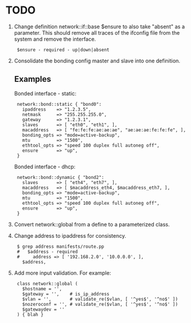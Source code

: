 TODO
====

1. Change definition network::if::base $ensure to also take "absent" as a
parameter.  This should remove all traces of the ifconfig file from the system
and remove the interface.

        $ensure - required - up|down|absent

2. Consolidate the bonding config master and slave into one definition.

    Examples
    --------

    Bonded interface - static:

        network::bond::static { "bond0":
          ipaddress    => "1.2.3.5",
          netmask      => "255.255.255.0",
          gateway      => "1.2.3.1",
          slaves       => [ "eth0", "eth1", ],
          macaddress   => [ "fe:fe:fe:ae:ae:ae", "ae:ae:ae:fe:fe:fe", ],
          bonding_opts => "mode=active-backup",
          mtu          => "1500",
          ethtool_opts => "speed 100 duplex full autoneg off",
          ensure       => "up",
        }

    Bonded interface - dhcp:

        network::bond::dynamic { "bond2":
          slaves       => [ "eth4", "eth7", ],
          macaddress   => [ $macaddress_eth4, $macaddress_eth7, ],
          bonding_opts => "mode=active-backup",
          mtu          => "1500",
          ethtool_opts => "speed 100 duplex full autoneg off",
          ensure       => "up",
        }

3. Convert network::global from a define to a parameterized class.

4. Change address to ipaddress for consistency.

        $ grep address manifests/route.pp
        #   $address - required
        #     address => [ '192.168.2.0', '10.0.0.0', ],
          $address,

5. Add more input validation. For example:

        class network::global (
          $hostname = '',
          $gateway = '',    # is_ip_address
          $vlan = '',       # validate_re($vlan, [ '^yes$', '^no$' ])
          $nozeroconf = '', # validate_re($vlan, [ '^yes$', '^no$' ])
          $gatewaydev = ''
        ) { blah }

